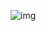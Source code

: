 ![img](https://github.com/banana-llarma/the-lochlan-keyboard-project/blob/main/img/lochlan's-65%25-keyboard.jpg)
